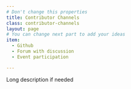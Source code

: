 ```yaml
---
# Don't change this properties
title: Contributor Channels
class: contributor-channels
layout: page
# You can change next part to add your ideas
item:
  - Github
  - Forum with discussion
  - Event participation

---
```


Long description if needed
